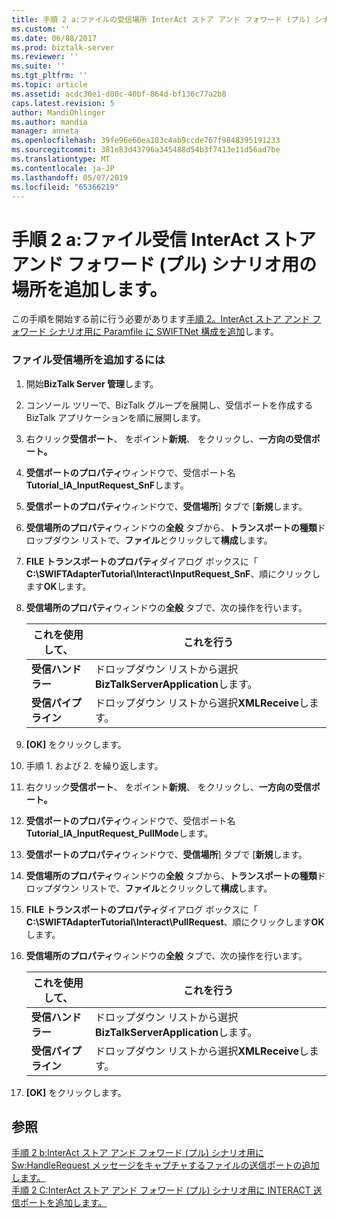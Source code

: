 ```yaml
---
title: 手順 2 a:ファイルの受信場所 InterAct ストア アンド フォワード (プル) シナリオの追加 |Microsoft Docs
ms.custom: ''
ms.date: 06/08/2017
ms.prod: biztalk-server
ms.reviewer: ''
ms.suite: ''
ms.tgt_pltfrm: ''
ms.topic: article
ms.assetid: acdc30e1-d80c-40bf-864d-bf136c77a2b8
caps.latest.revision: 5
author: MandiOhlinger
ms.author: mandia
manager: anneta
ms.openlocfilehash: 39fe96e60ea183c4ab9ccde767f9848395191233
ms.sourcegitcommit: 381e83d43796a345488d54b3f7413e11d56ad7be
ms.translationtype: MT
ms.contentlocale: ja-JP
ms.lasthandoff: 05/07/2019
ms.locfileid: "65366219"
---
```

# <a name="step-2a-add-file-receive-locations-for-the-interact-store-and-forward-pull-scenario"></a>手順 2 a:ファイル受信 InterAct ストア アンド フォワード (プル) シナリオ用の場所を追加します。
この手順を開始する前に行う必要があります[手順 2。InterAct ストア アンド フォワード シナリオ用に Paramfile に SWIFTNet 構成を追加](../../adapters-and-accelerators/fileact-interact/step-2-add-swiftnet-configuration-to-paramfile-for-interact-store-and-forward.md)します。  
  
### <a name="to-add-a-file-receive-location"></a>ファイル受信場所を追加するには  
  
1.  開始**BizTalk Server 管理**します。  
  
2.  コンソール ツリーで、BizTalk グループを展開し、受信ポートを作成する BizTalk アプリケーションを順に展開します。  
  
3.  右クリック**受信ポート**、 をポイント**新規**、 をクリックし、**一方向の受信ポート。**  
  
4.  **受信ポートのプロパティ**ウィンドウで、受信ポート名**Tutorial_IA_InputRequest_SnF**します。  
  
5.  **受信ポートのプロパティ**ウィンドウで、**受信場所**] タブで [**新規**します。  
  
6.  **受信場所のプロパティ**ウィンドウの**全般** タブから、**トランスポートの種類**ドロップダウン リストで、**ファイル**とクリックして**構成**します。  
  
7.  **FILE トランスポートのプロパティ**ダイアログ ボックスに「 **C:\SWIFTAdapterTutorial\Interact\InputRequest_SnF**、順にクリックします**OK**します。  
  
8.  **受信場所のプロパティ**ウィンドウの**全般** タブで、次の操作を行います。  
  
    |**これを使用して、**|**これを行う**|  
    |------------------|--------------------|  
    |**受信ハンドラー**|ドロップダウン リストから選択**BizTalkServerApplication**します。|  
    |**受信パイプライン**|ドロップダウン リストから選択**XMLReceive**します。|  
  
9. **[OK]** をクリックします。  
  
10. 手順 1. および 2. を繰り返します。  
  
11. 右クリック**受信ポート**、 をポイント**新規**、 をクリックし、**一方向の受信ポート。**  
  
12. **受信ポートのプロパティ**ウィンドウで、受信ポート名**Tutorial_IA_InputRequest_PullMode**します。  
  
13. **受信ポートのプロパティ**ウィンドウで、**受信場所**] タブで [**新規**します。  
  
14. **受信場所のプロパティ**ウィンドウの**全般** タブから、**トランスポートの種類**ドロップダウン リストで、**ファイル**とクリックして**構成**します。  
  
15. **FILE トランスポートのプロパティ**ダイアログ ボックスに「 **C:\SWIFTAdapterTutorial\Interact\PullRequest**、順にクリックします**OK**します。  
  
16. **受信場所のプロパティ**ウィンドウの**全般** タブで、次の操作を行います。  
  
    |**これを使用して、**|**これを行う**|  
    |------------------|--------------------|  
    |**受信ハンドラー**|ドロップダウン リストから選択**BizTalkServerApplication**します。|  
    |**受信パイプライン**|ドロップダウン リストから選択**XMLReceive**します。|  
  
17. **[OK]** をクリックします。  
  
## <a name="see-also"></a>参照  
 [手順 2 b:InterAct ストア アンド フォワード (プル) シナリオ用に Sw:HandleRequest メッセージをキャプチャするファイルの送信ポートの追加します。](../../adapters-and-accelerators/fileact-interact/step-2b-add-file-send-ports-to-get-sw-handlerequest-message-for-interact.md)   
 [手順 2 C:InterAct ストア アンド フォワード (プル) シナリオ用に INTERACT 送信ポートを追加します。](../../adapters-and-accelerators/fileact-interact/step-2c-add-interact-send-port-for-interact-store-and-forward-pull-scenario.md)